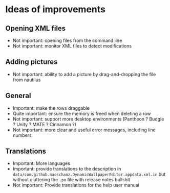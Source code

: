 # Ideas of improvements

## Opening XML files

- Not important: opening files from the command line
- Not important: monitor XML files to detect modifications

## Adding pictures

- Not important: ability to add a picture by drag-and-dropping the file from nautilus

## General

- Important: make the rows draggable
- Quite important: ensure the memory is freed when deleting a row
- Not important: support more desktop environments (Pantheon ? Budgie ? Unity ? MATE ? Cinnamon ?)
- Not important: more clear and useful error messages, including line numbers

## Translations

- Important: More languages
- Important: provide translations to the description in `data/com.github.maoschanz.DynamicWallpaperEditor.appdata.xml.in` but without cluttering the `.po` file with release notes bullshit
- Not important: Provide translations for the help user manual

